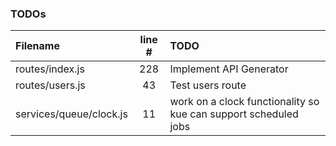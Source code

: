 ### TODOs
| Filename | line # | TODO
|:------|:------:|:------
| routes/index.js | 228 | Implement API Generator
| routes/users.js | 43 | Test users route
| services/queue/clock.js | 11 | work on a clock functionality so kue can support scheduled jobs